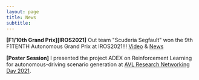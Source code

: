 ```yaml
---
layout: page
title: News
subtitle:
---
```

**[F1/10th Grand Prix][IROS2021]** Out team "Scuderia Segfault" won the 9th F1TENTH Autonomous Grand Prix at IROS2021!!!
[Video](https://youtu.be/oI6xHDvLzOg) & [News](/_posts/2021-10-01-F110_IROS_AGP.md)

**[Poster Session]** I presented the project ADEX on Reinforcement Learning for autonomous-driving scenario generation
at [AVL Research Networking Day 2021](https://www.avl.com/ja/web/guest/-/avl-research-networking-day-2021).
